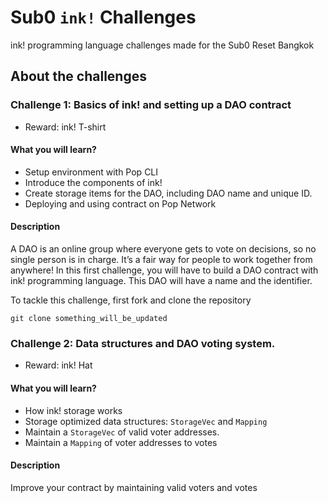 # Sub0 `ink!` Challenges
ink! programming language challenges made for the Sub0 Reset Bangkok

## About the challenges
### Challenge 1: Basics of ink! and setting up a DAO contract

- Reward: ink! T-shirt

#### What you will learn?
- Setup environment with Pop CLI
- Introduce the components of ink!
- Create storage items for the DAO, including DAO name and unique ID.
- Deploying and using contract on Pop Network

#### Description
A DAO is an online group where everyone gets to vote on decisions, so no single person is in charge. It’s a fair way for people to work together from anywhere!
In this first challenge, you will have to build a DAO contract with ink! programming language. This DAO will have a name and the identifier.

To tackle this challenge, first fork and clone the repository

```
git clone something_will_be_updated
```

### Challenge 2: Data structures and DAO voting system.

- Reward: ink! Hat

#### What you will learn?
- How ink! storage works
- Storage optimized data structures: `StorageVec` and `Mapping`
- Maintain a `StorageVec` of valid voter addresses.
- Maintain a `Mapping` of voter addresses to votes

#### Description
Improve your contract by maintaining valid voters and votes

